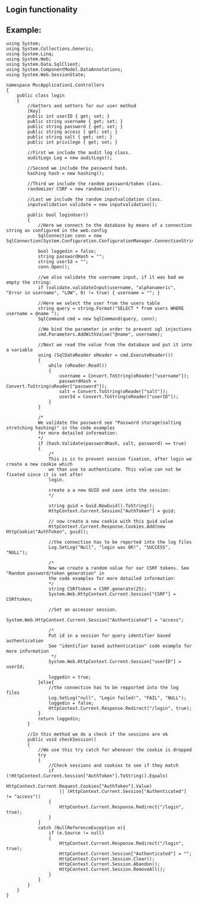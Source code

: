 Login functionality
-------

## Example:
	

	using System;
	using System.Collections.Generic;
	using System.Linq;
	using System.Web;
	using System.Data.SqlClient;
	using System.ComponentModel.DataAnnotations;
	using System.Web.SessionState;

	namespace MvcApplication1.Controllers
	{
		public class login
		{
			//Getters and setters for our user method
		    [Key]
			public int userID { get; set; }
			public string username { get; set; }
			public string password { get; set; }
			public string access { get; set; }
			public string salt { get; set; }
			public int privilege { get; set; }

			//First we include the audit log class.
			auditLogs Log = new auditLogs();

			//Second we include the password hash.
			hashing hash = new hashing();

			//Third we include the random password/token class.
			randomizer CSRF = new randomizer();

			//Last we include the random inputvalidation class.
			inputvalidation validate = new inputvalidation();

			public bool loginUser()
			{
				//Here we connect to the database by means of a connection string as configured in the web.config
				SqlConnection conn = new SqlConnection(System.Configuration.ConfigurationManager.ConnectionStrings["users"].ConnectionString);

				bool loggedin = false;
            	string passwordHash = "";
            	string userId = "";
				conn.Open();

				//we also validate the username input, if it was bad we empty the string:
				if (validate.validateInput(username, "alphanumeric", "Error in username", "LOW", 0) != true) { username = ""; }

				//Here we select the user from the users table
				string query = string.Format("SELECT * from users WHERE username = @name ");
				SqlCommand cmd = new SqlCommand(query, conn);

				//We bind the parameter in order to prevent sql injections
				cmd.Parameters.AddWithValue("@name", username);

				//Next we read the value from the database and put it into a variable
				using (SqlDataReader oReader = cmd.ExecuteReader())
				{
					while (oReader.Read())
					{
						username = Convert.ToString(oReader["username"]);
						passwordHash = Convert.ToString(oReader["password"]);
						salt = Convert.ToString(oReader["salt"]);
						userId = Convert.ToString(oReader["userID"]);
					}
				}

				/*
				We validate the password see "Password storage(salting stretching hashing)" in the code examples
				for more detailed information:
				*/
				if (hash.Validate(passwordHash, salt, password) == true)
				{
					/*
					This is is to prevent session fixation, after login we create a new cookie which
					we than use to authenticate. This value can not be fixated since it is set after 
					login.
				 
					create a a new GUID and save into the session:
					*/

					string guid = Guid.NewGuid().ToString();
					HttpContext.Current.Session["AuthToken"] = guid;

					// now create a new cookie with this guid value
					HttpContext.Current.Response.Cookies.Add(new HttpCookie("AuthToken", guid));

					//the connection has to be reported into the log files
					Log.SetLog("Null", "login was OK!", "SUCCESS", "NULL");

					/*
					Now we create a random value for our CSRF tokens. See "Random password/token generation" in
					the code examples for more detailed information:
					*/
					string CSRftoken = CSRF.generate(25);
					System.Web.HttpContext.Current.Session["CSRF"] = CSRftoken;

					//Set an accessor session.
					System.Web.HttpContext.Current.Session["Authenticated"] = "access";

					/*
					Put id in a session for query identifier based authentication
					See "identifier based authentication" code example for more information
					 */
					System.Web.HttpContext.Current.Session["userID"] = userId;

					loggedin = true;
				}else{
					//the connection has to be repported into the log files
					Log.SetLog("null", "Login failed!", "FAIL", "NULL");
					loggedin = false;
					HttpContext.Current.Response.Redirect("/login", true);
				}
				return loggedin;
			}

			//In this method we do a check if the sessions are ok
			public void checkSession()
			{
				//We use this try catch for whenever the cookie is dropped
				try
				{   
					//Check sessions and cookies to see if they match
					if (!HttpContext.Current.Session["AuthToken"].ToString().Equals(
						HttpContext.Current.Request.Cookies["AuthToken"].Value)
						|| (HttpContext.Current.Session["Authenticated"] != "access"))
					{
						HttpContext.Current.Response.Redirect("/login", true);
					}
				}
				catch (NullReferenceException e){
					if (e.Source != null)
					{   
						HttpContext.Current.Response.Redirect("/login", true);
						HttpContext.Current.Session["Authenticated"] = "";
						HttpContext.Current.Session.Clear();
						HttpContext.Current.Session.Abandon();
						HttpContext.Current.Session.RemoveAll();
					}
				}
			}
		}
	}

